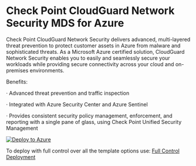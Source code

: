 # Check Point CloudGuard Network Security MDS for Azure

Check Point CloudGuard Network Security delivers advanced, multi-layered threat prevention to protect customer assets in Azure from malware and sophisticated threats. As a Microsoft Azure certified solution, CloudGuard Network Security enables you to easily and seamlessly secure your workloads while providing secure connectivity across your cloud and on-premises environments.

Benefits:

· Advanced threat prevention and traffic inspection

· Integrated with Azure Security Center and Azure Sentinel

· Provides consistent security policy management, enforcement, and reporting with a single pane of glass, using Check Point Unified Security Management


<a href="https://portal.azure.cn/#create/Microsoft.Template/uri/https%3A%2F%2Fraw.githubusercontent.com%2Flyqwaterway%2FCloudGuardChina%2FChina%2FChina%2Farm%2Ftemplates%2Fmarketplace-mds%2FmainTemplate.json/createUIDefinitionUri/https%3A%2F%2Fraw.githubusercontent.com%2Flyqwaterway%2FCloudGuardChina%2FChina%2FChina%2Farm%2Ftemplates%2Fmarketplace-mds%2FcreateUiDefinition.json
">
 <img src="https://aka.ms/deploytoazurebutton" alt="Deploy to Azure" />
</a>


To deploy with full control over all the template options use: [Full Control Deployment](https://portal.azure.cn/#create/Microsoft.Template/uri/https%3A%2F%2Fraw.githubusercontent.com%2Flyqwaterway%2FCloudGuardChina%2FChina%2FChina%2Farm%2Ftemplates%2Fmarketplace-mds%2FmainTemplate.json)


